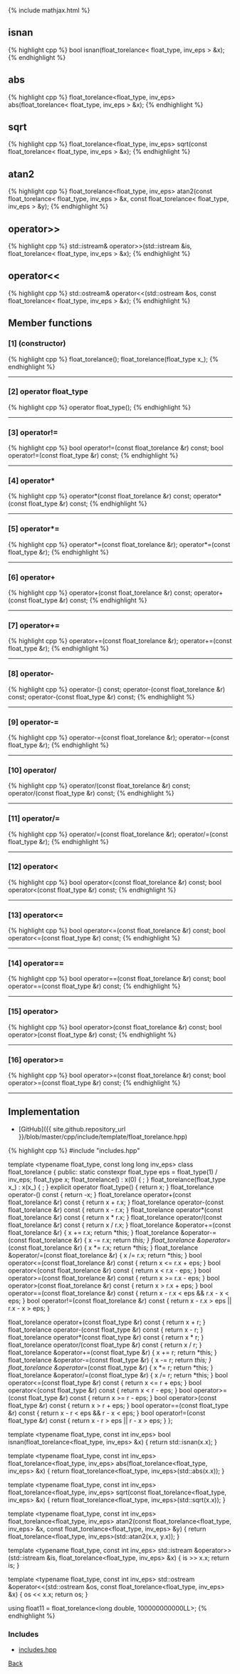 {% include mathjax.html %}

## isnan

{% highlight cpp %}
bool isnan(float_torelance< float_type, inv_eps > &x);
{% endhighlight %}

## abs

{% highlight cpp %}
float_torelance<float_type, inv_eps> abs(float_torelance< float_type, inv_eps > &x);
{% endhighlight %}

## sqrt

{% highlight cpp %}
float_torelance<float_type, inv_eps> sqrt(const float_torelance< float_type, inv_eps > &x);
{% endhighlight %}

## atan2

{% highlight cpp %}
float_torelance<float_type, inv_eps> atan2(const float_torelance< float_type, inv_eps > &x, const float_torelance< float_type, inv_eps > &y);
{% endhighlight %}

## operator&gt;&gt;

{% highlight cpp %}
std::istream& operator>>(std::istream &is, float_torelance< float_type, inv_eps > &x);
{% endhighlight %}

## operator&lt;&lt;

{% highlight cpp %}
std::ostream& operator<<(std::ostream &os, const float_torelance< float_type, inv_eps > &x);
{% endhighlight %}

## Member functions

### [1] (constructor)
{% highlight cpp %}
float_torelance();
float_torelance(float_type x_);
{% endhighlight %}


---------------------------------------

### [2] operator float_type
{% highlight cpp %}
operator float_type();
{% endhighlight %}


---------------------------------------

### [3] operator!=
{% highlight cpp %}
bool operator!=(const float_torelance &r) const;
bool operator!=(const float_type &r) const;
{% endhighlight %}


---------------------------------------

### [4] operator*
{% highlight cpp %}
operator*(const float_torelance &r) const;
operator*(const float_type &r) const;
{% endhighlight %}


---------------------------------------

### [5] operator*=
{% highlight cpp %}
operator*=(const float_torelance &r);
operator*=(const float_type &r);
{% endhighlight %}


---------------------------------------

### [6] operator+
{% highlight cpp %}
operator+(const float_torelance &r) const;
operator+(const float_type &r) const;
{% endhighlight %}


---------------------------------------

### [7] operator+=
{% highlight cpp %}
operator+=(const float_torelance &r);
operator+=(const float_type &r);
{% endhighlight %}


---------------------------------------

### [8] operator-
{% highlight cpp %}
operator-() const;
operator-(const float_torelance &r) const;
operator-(const float_type &r) const;
{% endhighlight %}


---------------------------------------

### [9] operator-=
{% highlight cpp %}
operator-=(const float_torelance &r);
operator-=(const float_type &r);
{% endhighlight %}


---------------------------------------

### [10] operator/
{% highlight cpp %}
operator/(const float_torelance &r) const;
operator/(const float_type &r) const;
{% endhighlight %}


---------------------------------------

### [11] operator/=
{% highlight cpp %}
operator/=(const float_torelance &r);
operator/=(const float_type &r);
{% endhighlight %}


---------------------------------------

### [12] operator&lt;
{% highlight cpp %}
bool operator<(const float_torelance &r) const;
bool operator<(const float_type &r) const;
{% endhighlight %}


---------------------------------------

### [13] operator&lt;=
{% highlight cpp %}
bool operator<=(const float_torelance &r) const;
bool operator<=(const float_type &r) const;
{% endhighlight %}


---------------------------------------

### [14] operator==
{% highlight cpp %}
bool operator==(const float_torelance &r) const;
bool operator==(const float_type &r) const;
{% endhighlight %}


---------------------------------------

### [15] operator&gt;
{% highlight cpp %}
bool operator>(const float_torelance &r) const;
bool operator>(const float_type &r) const;
{% endhighlight %}


---------------------------------------

### [16] operator&gt;=
{% highlight cpp %}
bool operator>=(const float_torelance &r) const;
bool operator>=(const float_type &r) const;
{% endhighlight %}


---------------------------------------

## Implementation

- [GitHub]({{ site.github.repository_url }}/blob/master/cpp/include/template/float_torelance.hpp)

{% highlight cpp %}
#include "includes.hpp"

template <typename float_type, const long long inv_eps> class float_torelance {
public:
  static constexpr float_type eps = float_type(1) / inv_eps;
  float_type x;
  float_torelance() : x(0) { ; }
  float_torelance(float_type x_) : x(x_) { ; }
  explicit operator float_type() { return x; }
  float_torelance operator-() const { return -x; }
  float_torelance operator+(const float_torelance &r) const { return x + r.x; }
  float_torelance operator-(const float_torelance &r) const { return x - r.x; }
  float_torelance operator*(const float_torelance &r) const { return x * r.x; }
  float_torelance operator/(const float_torelance &r) const { return x / r.x; }
  float_torelance &operator+=(const float_torelance &r) {
    x += r.x;
    return *this;
  }
  float_torelance &operator-=(const float_torelance &r) {
    x -= r.x;
    return *this;
  }
  float_torelance &operator*=(const float_torelance &r) {
    x *= r.x;
    return *this;
  }
  float_torelance &operator/=(const float_torelance &r) {
    x /= r.x;
    return *this;
  }
  bool operator<=(const float_torelance &r) const { return x <= r.x + eps; }
  bool operator<(const float_torelance &r) const { return x < r.x - eps; }
  bool operator>=(const float_torelance &r) const { return x >= r.x - eps; }
  bool operator>(const float_torelance &r) const { return x > r.x + eps; }
  bool operator==(const float_torelance &r) const {
    return x - r.x < eps && r.x - x < eps;
  }
  bool operator!=(const float_torelance &r) const {
    return x - r.x > eps || r.x - x > eps;
  }

  float_torelance operator+(const float_type &r) const { return x + r; }
  float_torelance operator-(const float_type &r) const { return x - r; }
  float_torelance operator*(const float_type &r) const { return x * r; }
  float_torelance operator/(const float_type &r) const { return x / r; }
  float_torelance &operator+=(const float_type &r) {
    x += r;
    return *this;
  }
  float_torelance &operator-=(const float_type &r) {
    x -= r;
    return *this;
  }
  float_torelance &operator*=(const float_type &r) {
    x *= r;
    return *this;
  }
  float_torelance &operator/=(const float_type &r) {
    x /= r;
    return *this;
  }
  bool operator<=(const float_type &r) const { return x <= r + eps; }
  bool operator<(const float_type &r) const { return x < r - eps; }
  bool operator>=(const float_type &r) const { return x >= r - eps; }
  bool operator>(const float_type &r) const { return x > r + eps; }
  bool operator==(const float_type &r) const {
    return x - r < eps && r - x < eps;
  }
  bool operator!=(const float_type &r) const {
    return x - r > eps || r - x > eps;
  }
};

template <typename float_type, const int inv_eps>
bool isnan(float_torelance<float_type, inv_eps> &x) {
  return std::isnan(x.x);
}

template <typename float_type, const int inv_eps>
float_torelance<float_type, inv_eps>
abs(float_torelance<float_type, inv_eps> &x) {
  return float_torelance<float_type, inv_eps>(std::abs(x.x));
}

template <typename float_type, const int inv_eps>
float_torelance<float_type, inv_eps>
sqrt(const float_torelance<float_type, inv_eps> &x) {
  return float_torelance<float_type, inv_eps>(std::sqrt(x.x));
}

template <typename float_type, const int inv_eps>
float_torelance<float_type, inv_eps>
atan2(const float_torelance<float_type, inv_eps> &x,
      const float_torelance<float_type, inv_eps> &y) {
  return float_torelance<float_type, inv_eps>(std::atan2(x.x, y.x));
}

template <typename float_type, const int inv_eps>
std::istream &operator>>(std::istream &is,
                         float_torelance<float_type, inv_eps> &x) {
  is >> x.x;
  return is;
}

template <typename float_type, const int inv_eps>
std::ostream &operator<<(std::ostream &os,
                         const float_torelance<float_type, inv_eps> &x) {
  os << x.x;
  return os;
}

using float11 = float_torelance<long double, 100000000000LL>;
{% endhighlight %}

### Includes

- [includes.hpp](includes)

[Back](../..)
